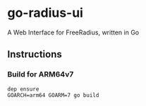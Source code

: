 # go-radius-ui

A Web Interface for FreeRadius, written in Go


## Instructions

### Build for ARM64v7

```
dep ensure
GOARCH=arm64 GOARM=7 go build
```
